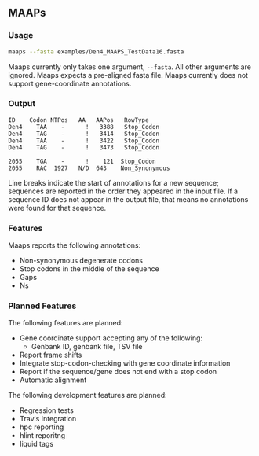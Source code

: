 MAAPs
------

### Usage
```bash
maaps --fasta examples/Den4_MAAPS_TestData16.fasta
```

Maaps currently only takes one argument, `--fasta`. All other arguments are ignored.
Maaps expects a pre-aligned fasta file. 
Maaps currently does not support gene-coordinate annotations.

### Output
```
ID	  Codon	NTPos  	AA	 AAPos	 RowType
Den4	TAA	   -	  !	  3388	 Stop_Codon
Den4	TAG	   -	  !	  3414	 Stop_Codon
Den4	TAA	   -	  !	  3422	 Stop_Codon
Den4	TAG	   -	  !	  3473	 Stop_Codon

2055	TGA    -	  !    121	Stop_Codon
2055	RAC	 1927 	N/D  643	Non_Synonymous
```

Line breaks indicate the start of annotations for a new sequence; sequences are reported in the order they appeared in the input file.
If a sequence ID does not appear in the output file, that means no annotations were found for that sequence.

### Features

Maaps reports the following annotations: 

  * Non-synonymous degenerate codons
  * Stop codons in the middle of the sequence
  * Gaps
  * Ns

### Planned Features
The following features are planned:

  * Gene coordinate support accepting any of the following:
      * Genbank ID, genbank file, TSV file
  * Report frame shifts
  * Integrate stop-codon-checking with gene coordinate information
  * Report if the sequence/gene does not end with a stop codon
  * Automatic alignment

The following development features are planned:
  * Regression tests
  * Travis Integration
  * hpc reporting
  * hlint reporitng
  * liquid tags

